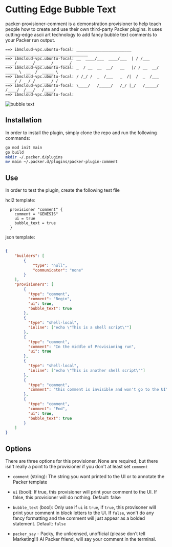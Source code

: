 # Cutting Edge Bubble Text
packer-provisioner-comment is a demonstration provisioner to help teach people
how to create and use their own third-party Packer plugins. It uses
cutting-edge ascii art technology to add fancy bubble text comments to your
Packer run output.

```
==> ibmcloud-vpc.ubuntu-focal: ________________________   ____________________________________
==> ibmcloud-vpc.ubuntu-focal: __  ____/___  ____/___  | / /___  ____/__  ___/____  _/__  ___/
==> ibmcloud-vpc.ubuntu-focal: _  / __  __  __/   __   |/ / __  __/   _____ \  __  /  _____ \
==> ibmcloud-vpc.ubuntu-focal: / /_/ /  _  /___   _  /|  /  _  /___   ____/ / __/ /   ____/ /
==> ibmcloud-vpc.ubuntu-focal: \____/   /_____/   /_/ |_/   /_____/   /____/  /___/   /____/
==> ibmcloud-vpc.ubuntu-focal:
```

![bubble text](./screenshot.png)


## Installation

In order to install the plugin, simply clone the repo and run the following
commands:

``` bash
go mod init main
go build
mkdir ~/.packer.d/plugins
mv main ~/.packer.d/plugins/packer-plugin-comment
```

## Use

In order to test the plugin, create the following test file

hcl2 template:
``` hcl2
  provisioner "comment" {
    comment = "GENESIS"
    ui = true
    bubble_text = true
  }

```

json template:
``` json

{
    "builders": [
        {
            "type": "null",
            "communicator": "none"
        }
    ],
    "provisioners": [
        {
          "type": "comment",
          "comment": "Begin",
          "ui": true,
          "bubble_text": true
        },
        {
          "type": "shell-local",
          "inline": ["echo \"This is a shell script\""]
        },
        {
          "type": "comment",
          "comment": "In the middle of Provisioning run",
          "ui": true
        },
        {
          "type": "shell-local",
          "inline": ["echo \"This is another shell script\""]
        },
        {
          "type": "comment",
          "comment": "this comment is invisible and won't go to the UI"
        },
        {
          "type": "comment",
          "comment": "End",
          "ui": true,
          "bubble_text": true
        }
    ]
}

```

## Options

There are three options for this provisioner. None are required, but there isn't
really a point to the provisioner if you don't at least set `comment`

- `comment` (string): The string you want printed to the UI or to annotate the
  Packer template

- `ui` (bool): If true, this provisioner will print your comment to the UI. If
  false, this provisioner will do nothing. Default: false

- `bubble_text` (bool): Only use if `ui` is `true`, if `true`, this provisoner will
  print your comment in block letters to the UI. If `false`, won't do any fancy
  formatting and the comment will just appear as a bolded statement. Default:
  `false`

- `packer_say` - Packy, the unlicensed, unofficial (please don't tell
  Marketing!!) AI Packer friend, will say your comment in the terminal.

